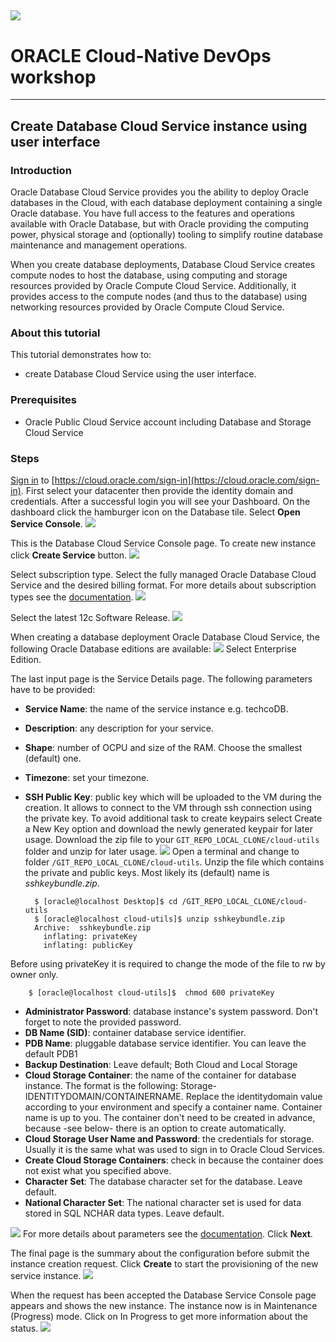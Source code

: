 ![](../common/images/customer.logo.png)
---
# ORACLE Cloud-Native DevOps workshop #
-----
## Create Database Cloud Service instance using user interface ##

### Introduction ###

Oracle Database Cloud Service provides you the ability to deploy Oracle databases in the Cloud, with each database deployment containing a single Oracle database. You have full access to the features and operations available with Oracle Database, but with Oracle providing the computing power, physical storage and (optionally) tooling to simplify routine database maintenance and management operations.

When you create database deployments, Database Cloud Service creates compute nodes to host the database, using computing and storage resources provided by Oracle Compute Cloud Service. Additionally, it provides access to the compute nodes (and thus to the database) using networking resources provided by Oracle Compute Cloud Service.

### About this tutorial ###
This tutorial demonstrates how to:
	
+ create Database Cloud Service using the user interface.

### Prerequisites ###

- Oracle Public Cloud Service account including Database and Storage Cloud Service

### Steps ###

[Sign in](../common/sign.in.to.oracle.cloud.md) to [https://cloud.oracle.com/sign-in](https://cloud.oracle.com/sign-in). First select your datacenter then provide the identity domain and credentials. After a successful login you will see your Dashboard. On the dashboard click the hamburger icon on the Database tile. Select **Open Service Console**.
![](images/01.png)

This is the Database Cloud Service Console page. To create new instance click **Create Service** button.
![](images/02.png)

Select subscription type. Select the fully managed Oracle Database Cloud Service and the desired billing format. For more details about subscription types see the [documentation](https://docs.oracle.com/cloud/latest/dbcs_dbaas/CSDBI/GUID-F1E6807A-D283-4170-AB2B-9D43CD8DCD92.htm#CSDBI3395).
![](images/03.png)

Select the latest 12c Software Release.
![](images/04.png)

When creating a database deployment Oracle Database Cloud Service, the following Oracle Database editions are available:
![](images/05.png)
Select Enterprise Edition.

The last input page is the Service Details page. The following parameters have to be provided:
	
+ **Service Name**: the name of the service instance e.g. techcoDB.
+ **Description**: any description for your service.
+ **Shape**: number of OCPU and size of the RAM. Choose the smallest (default) one.
+ **Timezone**: set your timezone.
+ **SSH Public Key**: public key which will be uploaded to the VM during the creation. It allows to connect to the VM through ssh connection using the private key. To avoid additional task to create keypairs select Create a New Key option and download the newly generated keypair for later usage. Download the zip file to your `GIT_REPO_LOCAL_CLONE/cloud-utils` folder and unzip for later usage.
![](images/06.png) 
Open a terminal and change to folder `/GIT_REPO_LOCAL_CLONE/cloud-utils`. Unzip the file which contains the private and public keys. Most likely its (default) name is *sshkeybundle.zip*.

		$ [oracle@localhost Desktop]$ cd /GIT_REPO_LOCAL_CLONE/cloud-utils
		$ [oracle@localhost cloud-utils]$ unzip sshkeybundle.zip
		Archive:  sshkeybundle.zip
		  inflating: privateKey              
		  inflating: publicKey
Before using privateKey it is required to change the mode of the file to rw by owner only.

		$ [oracle@localhost cloud-utils]$  chmod 600 privateKey

+ **Administrator Password**: database instance's system password. Don't forget to note the provided password.
+ **DB Name (SID)**: container database service identifier.
+ **PDB Name**: pluggable database service identifier. You can leave the default PDB1
+ **Backup Destination**: Leave default; Both Cloud and Local Storage
+ **Cloud Storage Container**: the name of the container for database instance. The format is the following: Storage-IDENTITYDOMAIN/CONTAINERNAME. Replace the identitydomain value according to your environment and specify a container name. Container name is up to you. The container don't need to be created in advance, because -see below- there is an option to create automatically.
+ **Cloud Storage User Name and Password**: the credentials for storage. Usually it is the same what was used to sign in to Oracle Cloud Services.
+ **Create Cloud Storage Containers**: check in because the container does not exist what you specified above.
+ **Character Set**: The database character set for the database. Leave default.
+ **National Character Set**: The national character set is used for data stored in SQL NCHAR data types. Leave default.

![](images/07.png)
For more details about parameters see the [documentation](https://docs.oracle.com/cloud/latest/dbcs_dbaas/CSDBI/GUID-D4A35763-53ED-4FBB-97BF-0366F21B05E0.htm#CSDBI3401). Click **Next**.

The final page is the summary about the configuration before submit the instance creation request. Click **Create** to start the provisioning of the new service instance.
![](images/08.png)

When the request has been accepted the Database Service Console page appears and shows the new instance. The instance now is in Maintenance (Progress) mode. Click on In Progress to get more information about the status.
![](images/09.png)


